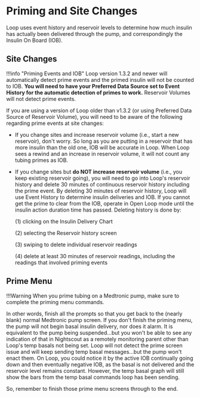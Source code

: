 # Priming and Site Changes

Loop uses event history and reservoir levels to determine how much insulin has actually been delivered through the pump, and correspondingly the Insulin On Board (IOB).  

## Site Changes

!!!info "Priming Events and IOB"
    Loop version 1.3.2 and newer will automatically detect prime events and the primed insulin will not be counted to IOB.  **You will need to have your Preferred Data Source set to Event History for the automatic detection of primes to work.**  Reservoir Volumes will not detect prime events.

If you are using a version of Loop older than v1.3.2 (or using Preferred Data Source of Reservoir Volume), you will need to be aware of the following regarding prime events at site changes:

* If you change sites and increase reservoir volume (i.e., start a new reservoir), don't worry. So long as you are putting in a reservoir that has more insulin than the old one, IOB will be accurate in Loop.  When Loop sees a rewind and an increase in reservoir volume, it will not count any tubing primes as IOB.

* If you change sites but **do NOT increase reservoir volume** (i.e., you keep existing reservoir going), you will need to go into Loop's reservoir history and delete 30 minutes of continuous reservoir history including the prime event.  By deleting 30 minutes of reservoir history, Loop will use Event History to determine insulin deliveries and IOB. If you cannot get the prime to clear from the IOB, operate in Open Loop mode until the insulin action duration time has passed.  Deleting history is done by:

    (1)  clicking on the Insulin Delivery Chart  

    (2)  selecting the Reservoir history screen  

    (3)  swiping to delete individual reservoir readings  

    (4)  delete at least 30 minutes of reservoir readings, including the readings that involved priming events

## Prime Menu

!!!Warning
    When you prime tubing on a Medtronic pump, make sure to complete the priming menu commands.

In other words, finish all the prompts so that you get back to the (nearly blank) normal Medtronic pump screen.  If you don't finish the priming menu, the pump will not begin basal insulin delivery, nor does it alarm.  It is equivalent to the pump being suspended...but you won't be able to see any indication of that in Nightscout as a remotely monitoring parent other than Loop's temp basals not being set.  Loop will not detect the prime screen issue and will keep sending temp basal messages...but the pump won't enact them.  On Loop, you could notice it by the active IOB continually going down and then eventually negative IOB, as the basal is not delivered and the reservoir level remains constant.  However, the temp basal graph will still show the bars from the temp basal commands loop has been sending.

So, remember to finish those prime menu screens through to the end.
